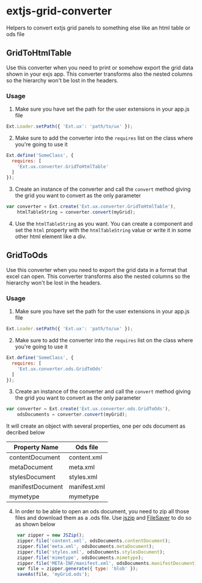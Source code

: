 extjs-grid-converter
====================

Helpers to convert extjs grid panels to something else like an html table or ods file

GridToHtmlTable
---------------------------

Use this converter when you need to print or somehow export the grid data shown in your exjs app. This converter transforms also the nested columns so the hierarchy won't be lost in the headers.

### Usage

1. Make sure you have set the path for the user extensions in your app.js file 

  ```javascript
  Ext.Loader.setPath({ 'Ext.ux': 'path/to/ux' });
  ```
2. Make sure to add the converter into the `requires` list on the class where you're going to use it
  
  ```javascript
  Ext.define('SomeClass', {
    requires: [
      'Ext.ux.converter.GridToHtmlTable'
    ]
  });
  ```
3. Create an instance of the converter and call the `convert` method giving the grid you want to convert as the only parameter

  ```javascript
  var converter = Ext.create('Ext.ux.converter.GridToHtmlTable'),
      htmlTableString = converter.convert(myGrid);
  ```
4. Use the `htmlTableString` as you want. You can create a component and set the `html` property with the `htmlTableString` value or write it in some other html element like a div.


GridToOds
---------------------------

Use this converter when you need to export the grid data in a format that excel can open. This converter transforms also the nested columns so the hierarchy won't be lost in the headers.

### Usage

1. Make sure you have set the path for the user extensions in your app.js file 

  ```javascript
  Ext.Loader.setPath({ 'Ext.ux': 'path/to/ux' });
  ```
2. Make sure to add the converter into the `requires` list on the class where you're going to use it
  
  ```javascript
  Ext.define('SomeClass', {
    requires: [
      'Ext.ux.converter.ods.GridToOds'
    ]
  });
  ```
3. Create an instance of the converter and call the `convert` method giving the grid you want to convert as the only parameter


  ```javascript
  var converter = Ext.create('Ext.ux.converter.ods.GridToOds'),
      odsDocuments = converter.convert(myGrid);      
  ```

  It will create an object with several properties, one per ods document as decribed below

  Property Name | Ods file
  --- | ---
  contentDocument | content.xml
  metaDocument | meta.xml
  stylesDocument | styles.xml
  manifestDocument | manifest.xml
  mymetype | mymetype

4. In order to be able to open an ods document, you need to zip all those files and download them as a .ods file. Use [jszip](http://stuk.github.io/jszip/) and [FileSaver](https://github.com/eligrey/FileSaver.js/) to do so as shown below

  ```javascript
      var zipper = new JSZip();
      zipper.file('content.xml', odsDocuments.contentDocument);
      zipper.file('meta.xml', odsDocuments.metaDocument);
      zipper.file('styles.xml', odsDocuments.stylesDocument);
      zipper.file('mimetype', odsDocuments.mimetype);
      zipper.file('META-INF/manifest.xml', odsDocuments.manifestDocument);
      var file = zipper.generate({ type: 'blob' });
      saveAs(file, 'myGrid.ods');
  ```